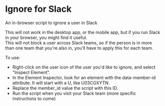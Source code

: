 # Ignore for Slack
An in-browser script to ignore a user in Slack

This will not work in the desktop app, or the mobile app, but if you run Slack in your browser, you might find it useful.  
This will not block a user across Slack teams, so if the person is in more than one team that you're also in, you'll have to apply this for each team.

To use:  
- Right-click on the user icon of the user you'd like to ignore, and select "Inspect Element".  
- In the Element Inspector, look for an element with the data-member-id attribute. It will start with a U, like U03CGXYTN.  
- Replace the member_id value the script with this ID.  
- Run the script when you visit your Slack team (more specific instructions to come)  
